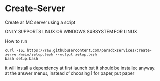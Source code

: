 # Create-Server
Create an MC server using a script

ONLY SUPPORTS LINUX OR WINDOWS SUBSYSTEM FOR LINUX

How to run

```
curl -sSL https://raw.githubusercontent.com/paradoxservices/create-server/main/setup.bash --output setup.bash
bash setup.bash
```

it will install a dependency at first launch but it should be installed anyway.
at the answer menus, instead of choosing 1 for paper, put paper
